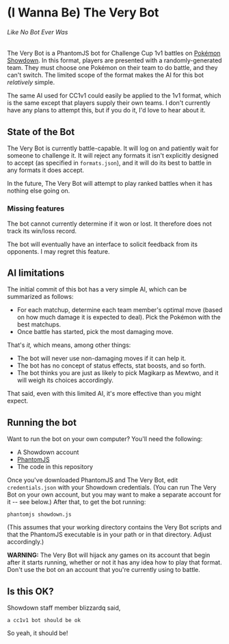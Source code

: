# (I Wanna Be) The Very Bot

###### Like No Bot Ever Was

The Very Bot is a PhantomJS bot for Challenge Cup 1v1 battles on [Pokémon Showdown](http://www.pokemonshowdown.com). In this format, players are presented with a randomly-generated team. They must choose one Pokémon on their team to do battle, and they can't switch. The limited scope of the format makes the AI for this bot _relatively_ simple.

The same AI used for CC1v1 could easily be applied to the 1v1 format, which is the same except that players supply their own teams. I don't currently have any plans to attempt this, but if you do it, I'd love to hear about it.

## State of the Bot

The Very Bot is currently battle-capable. It will log on and patiently wait for someone to challenge it. It will reject any formats it isn't explicitly designed to accept (as specified in `formats.json`), and it will do its best to battle in any formats it does accept.

In the future, The Very Bot will attempt to play ranked battles when it has nothing else going on.

### Missing features

The bot cannot currently determine if it won or lost. It therefore does not track its win/loss record.

The bot will eventually have an interface to solicit feedback from its opponents. I may regret this feature.

## AI limitations

The initial commit of this bot has a very simple AI, which can be summarized as follows:
* For each matchup, determine each team member's optimal move (based on how much damage it is expected to deal). Pick the Pokémon with the best matchups.
* Once battle has started, pick the most damaging move.

That's _it,_ which means, among other things:
* The bot will never use non-damaging moves if it can help it.
* The bot has no concept of status effects, stat boosts, and so forth.
* The bot thinks you are just as likely to pick Magikarp as Mewtwo, and it will weigh its choices accordingly.

That said, even with this limited AI, it's more effective than you might expect.

## Running the bot

Want to run the bot on your own computer? You'll need the following:
* A Showdown account
* [PhantomJS](http://phantomjs.org)
* The code in this repository

Once you've downloaded PhantomJS and The Very Bot, edit `credentials.json` with your Showdown credentials. (You can run The Very Bot on your own account, but you may want to make a separate account for it -- see below.) After that, to get the bot running:
```
phantomjs showdown.js
```
(This assumes that your working directory contains the Very Bot scripts and that the PhantomJS executable is in your path or in that directory. Adjust accordingly.)

**WARNING:** The Very Bot will hijack any games on its account that begin after it starts running, whether or not it has any idea how to play that format. Don't use the bot on an account that you're currently using to battle.

## Is this OK?

Showdown staff member blizzardq said,
```
a cc1v1 bot should be ok
```
So yeah, it should be!
